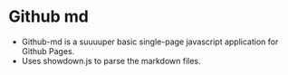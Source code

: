 # Github md

- Github-md is a suuuuper basic single-page javascript application for Github Pages. 
- Uses showdown.js to parse the markdown files.

